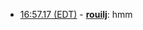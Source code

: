 * <a href="#16:57.17" id="16:57.17">16:57.17 (EDT)</a> - __[rouilj](https://github.com/rouilj)__: hmm
